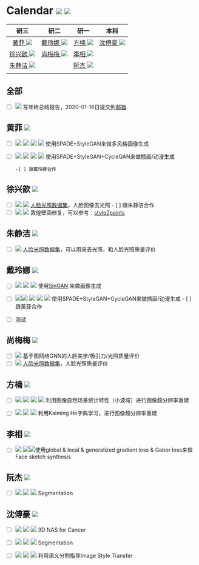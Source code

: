 <!--
 * @Description: 
 * @Author: shaonianruntu
 * @Github: 
 * @Date: 2020-01-14 10:12:44
 * @LastEditTime : 2020-01-14 12:00:50
    -->
# Calendar <a href="https://github.com/HDUMIL-Gao-Group"><img src="https://img.shields.io/badge/Organization-%20Gao%20Group%20@%20HDUMIL-blue"></img></a> <a href="https://github.com/fei-hdu"><img src="https://img.shields.io/badge/Auther-Gao%20Fei-yellow"></img></a>

|                    研三                    |                    研二                    |                    研一                    |                    本科                    |
| :--------------------------------------: | :--------------------------------------: | :--------------------------------------: | :--------------------------------------: |
| [黄菲 <img src="https://img.shields.io/badge/Grade-研三-blue"></img>](#%e9%bb%84%e8%8f%b2-img-src%22httpsimgshieldsiobadgegrade-%e7%a0%94%e4%b8%89-eb2f96%22img) | [戴玲娜  <img src="https://img.shields.io/badge/Grade-研二-blue"></img>](#%e6%88%b4%e7%8e%b2%e5%a8%9c-img-src%22httpsimgshieldsiobadgegrade-%e7%a0%94%e4%ba%8c-f759ab%22img) | [方楠 <img src="https://img.shields.io/badge/Grade-研一-blue"></img>](#%e6%96%b9%e6%a5%a0-img-src%22httpsimgshieldsiobadgegrade-%e7%a0%94%e4%b8%80-ff85c0%22img) | [沈傅豪 <img src="https://img.shields.io/badge/Grade-大三-blue"></img>](#%e6%b2%88%e5%82%85%e8%b1%aa-img-src%22httpsimgshieldsiobadgegrade-%e5%a4%a7%e4%b8%89-ffadd2%22img) |
| [徐兴歆 <img src="https://img.shields.io/badge/Grade-研三-blue"></img>](#%e5%be%90%e5%85%b4%e6%ad%86-img-src%22httpsimgshieldsiobadgegrade-%e7%a0%94%e4%b8%89-eb2f96%22img) | [尚梅梅 <img src="https://img.shields.io/badge/Grade-研二-blue"></img>](#%e5%b0%9a%e6%a2%85%e6%a2%85-img-src%22httpsimgshieldsiobadgegrade-%e7%a0%94%e4%ba%8c-f759ab%22img) | [李相 <img src="https://img.shields.io/badge/Grade-研一-blue"></img>](#%e6%9d%8e%e7%9b%b8-img-src%22httpsimgshieldsiobadgegrade-%e7%a0%94%e4%b8%80-ff85c0%22img) |                                          |
| [朱静洁 <img src="https://img.shields.io/badge/Grade-研三-blue"></img>](#%e6%9c%b1%e9%9d%99%e6%b4%81-img-src%22httpsimgshieldsiobadgegrade-%e7%a0%94%e4%b8%89-eb2f96%22img) |                                          | [阮杰 <img src="https://img.shields.io/badge/Grade-研一-blue"></img>](#%e9%98%ae%e6%9d%b0-img-src%22httpsimgshieldsiobadgegrade-%e7%a0%94%e4%b8%80-ff85c0%22img) |                                          |
                            |                                          |

<!--

- [黄菲 <img src="https://img.shields.io/badge/Grade-研三-blue"></img>](#%e9%bb%84%e8%8f%b2-img-src%22httpsimgshieldsiobadgegrade-%e7%a0%94%e4%b8%89-eb2f96%22img)
- [徐兴歆 <img src="https://img.shields.io/badge/Grade-研三-blue"></img>](#%e5%be%90%e5%85%b4%e6%ad%86-img-src%22httpsimgshieldsiobadgegrade-%e7%a0%94%e4%b8%89-eb2f96%22img)
- [朱静洁 <img src="https://img.shields.io/badge/Grade-研三-blue"></img>](#%e6%9c%b1%e9%9d%99%e6%b4%81-img-src%22httpsimgshieldsiobadgegrade-%e7%a0%94%e4%b8%89-eb2f96%22img)
- [戴玲娜  <img src="https://img.shields.io/badge/Grade-研二-blue"></img>](#%e6%88%b4%e7%8e%b2%e5%a8%9c-img-src%22httpsimgshieldsiobadgegrade-%e7%a0%94%e4%ba%8c-f759ab%22img)
- [尚梅梅 <img src="https://img.shields.io/badge/Grade-研二-blue"></img>](#%e5%b0%9a%e6%a2%85%e6%a2%85-img-src%22httpsimgshieldsiobadgegrade-%e7%a0%94%e4%ba%8c-f759ab%22img)
- [方楠 <img src="https://img.shields.io/badge/Grade-研一-blue"></img>](#%e6%96%b9%e6%a5%a0-img-src%22httpsimgshieldsiobadgegrade-%e7%a0%94%e4%b8%80-ff85c0%22img)
- [李相 <img src="https://img.shields.io/badge/Grade-研一-blue"></img>](#%e6%9d%8e%e7%9b%b8-img-src%22httpsimgshieldsiobadgegrade-%e7%a0%94%e4%b8%80-ff85c0%22img)
- [阮杰 <img src="https://img.shields.io/badge/Grade-研一-blue"></img>](#%e9%98%ae%e6%9d%b0-img-src%22httpsimgshieldsiobadgegrade-%e7%a0%94%e4%b8%80-ff85c0%22img)
- [沈傅豪 <img src="https://img.shields.io/badge/Grade-大三-blue"></img>](#%e6%b2%88%e5%82%85%e8%b1%aa-img-src%22httpsimgshieldsiobadgegrade-%e5%a4%a7%e4%b8%89-ffadd2%22img)

-->

## 全部

- [ ] <img src="https://img.shields.io/badge/Category-其他-green"></img> 写年终总结报告，2020-01-16日提交到[邮箱](mailto:gaofei@hdu.edu.cn)

## 黄菲 <img src="https://img.shields.io/badge/Grade-研三-eb2f96"></img>

- [ ] <img src="https://img.shields.io/badge/Category-科研-green"></img> <img src="https://img.shields.io/badge/Topic-Sketch-orange"></img> <img src="https://img.shields.io/badge/Tag-SPADE-brightgreen"></img> <img src="https://img.shields.io/badge/Tag-StyleGAN-brightgreen"></img> 使用SPADE+StyleGAN来做多风格画像生成
- [ ] <img src="https://img.shields.io/badge/Category-科研-green"></img> <img src="https://img.shields.io/badge/Topic-Sketch-orange"></img> <img src="https://img.shields.io/badge/Tag-SPADE-brightgreen"></img> <img src="https://img.shields.io/badge/Tag-StyleGAN-brightgreen"></img> 使用SPADE+StyleGAN+CycleGAN来做插画/动漫生成

      -[ ] 跟戴玲娜合作

## 徐兴歆 <img src="https://img.shields.io/badge/Grade-研三-eb2f96"></img>

- [ ] <img src="https://img.shields.io/badge/Category-数据集-green"></img> <img src="https://img.shields.io/badge/Topic-人脸光照-orange"></img> [人脸光照数据集](https://github.com/yangyuke001/FIIQA-PyTorch)，人脸图像去光照 
      - [ ] 跟朱静洁合作
- [ ] <img src="https://img.shields.io/badge/Category-科研-green"></img> <img src="https://img.shields.io/badge/Topic-风格转换-orange"></img> 敦煌壁画修复，可以参考：[style2paints](https://github.com/lllyasviel/style2paints)

## 朱静洁 <img src="https://img.shields.io/badge/Grade-研三-eb2f96"></img>

- [ ] <img src="https://img.shields.io/badge/Category-数据集-green"></img>  [人脸光照数据集](https://github.com/yangyuke001/FIIQA-PyTorch)，可以用来去光照，和人脸光照质量评价

## 戴玲娜  <img src="https://img.shields.io/badge/Grade-研二-f759ab"></img>

- [ ] <img src="https://img.shields.io/badge/Category-科研-green"></img> <img src="https://img.shields.io/badge/Topic-Sketch-orange"></img> <img src="https://img.shields.io/badge/Tag-SinGAN-brightgreen"></img> 使用[SinGAN](https://arxiv.org/abs/1905.01164)  来做画像生成
- [ ] <img src="https://img.shields.io/badge/Category-科研-green"></img><img src="https://img.shields.io/badge/Category-科研-green"></img> <img src="https://img.shields.io/badge/Topic-Sketch-orange"></img> <img src="https://img.shields.io/badge/Tag-SPADE-brightgreen"></img> <img src="https://img.shields.io/badge/Tag-StyleGAN-brightgreen"></img> 使用SPADE+StyleGAN+CycleGAN来做插画/动漫生成
      - [ ] 跟黄菲合作


- [ ] 测试

## 尚梅梅 <img src="https://img.shields.io/badge/Grade-研二-f759ab"></img>

- [ ] <img src="https://img.shields.io/badge/Category-科研-green"></img> 基于图网络GNN的人脸美学/吸引力/光照质量评价
- [ ] <img src="https://img.shields.io/badge/Category-数据集-green"></img>  [人脸光照数据集](https://github.com/yangyuke001/FIIQA-PyTorch)，人脸光照质量评价

## 方楠 <img src="https://img.shields.io/badge/Grade-研一-ff85c0"></img>

- [ ] <img src="https://img.shields.io/badge/Category-科研-green"></img> <img src="https://img.shields.io/badge/Topic-超分辨率-orange"></img> <img src="https://img.shields.io/badge/Tag-Wavelet-brightgreen"></img> <img src="https://img.shields.io/badge/Tag-NSS-brightgreen"></img> 利用图像自然场景统计特性（小波域）进行图像超分辨率重建
- [ ] <img src="https://img.shields.io/badge/Category-科研-green"> <img src="https://img.shields.io/badge/Topic-超分辨率-orange"></img> <img src="https://img.shields.io/badge/Tag-Dictionary-brightgreen"></img> 利用Kaiming He字典学习，进行图像超分辨率重建


## 李相 <img src="https://img.shields.io/badge/Grade-研一-ff85c0"></img>

- [ ] <img src="https://img.shields.io/badge/Category-科研-green"></img> <img src="https://img.shields.io/badge/Topic-Sketch-orange"></img><img src="https://img.shields.io/badge/Tag-APDrawingGAN-brightgreen"></img>使用global & local & generalized gradient loss & Gabor loss来做Face sketch synthesis

## 阮杰 <img src="https://img.shields.io/badge/Grade-研一-ff85c0"></img>

-[ ] <img src="https://img.shields.io/badge/Category-科研-green"></img> <img src="https://img.shields.io/badge/Topic-Medical-orange"></img> <img src="https://img.shields.io/badge/Tag-NAS-brightgreen"></img> Segmentation

## 沈傅豪 <img src="https://img.shields.io/badge/Grade-大三-ffadd2"></img>

- [ ] <img src="https://img.shields.io/badge/Category-科研-green"></img> <img src="https://img.shields.io/badge/Topic-Medical-orange"></img> <img src="https://img.shields.io/badge/Tag-NAS-brightgreen"></img> 3D NAS for Cancer
- [ ] <img src="https://img.shields.io/badge/Category-科研-green"></img> <img src="https://img.shields.io/badge/Topic-Medical-orange"></img> <img src="https://img.shields.io/badge/Tag-NAS-brightgreen"></img> Segmentation
- [ ] <img src="https://img.shields.io/badge/Category-科研-green"></img> <img src="https://img.shields.io/badge/Topic-StyleTransfer-orange"></img> <img src="https://img.shields.io/badge/Tag-GAN-brightgreen"></img> 利用语义分割指导Image Style Transfer

